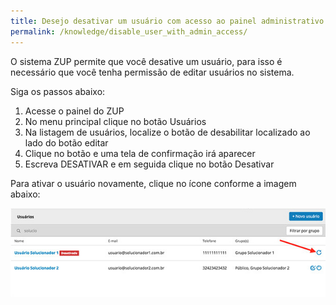 ```yaml
---
title: Desejo desativar um usuário com acesso ao painel administrativo
permalink: /knowledge/disable_user_with_admin_access/
---
```


O sistema ZUP permite que você desative um usuário, para isso é necessário que você tenha permissão de editar usuários no sistema.

Siga os passos abaixo:

1. Acesse o painel do ZUP
2. No menu principal clique no botão Usuários
3. Na listagem de usuários, localize o botão de desabilitar localizado ao lado do botão editar
4. Clique no botão e uma tela de confirmação irá aparecer
5. Escreva DESATIVAR e em seguida clique no botão Desativar

Para ativar o usuário novamente, clique no ícone conforme a imagem abaixo:

![ativando-usuario](/img/zup-ativando-usuario.jpg)
